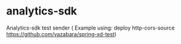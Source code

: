 # analytics-sdk
Analytics-sdk test sender ( Example using: deploy http-cors-source https://github.com/yazabara/spring-xd-test)

